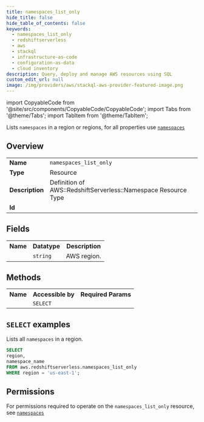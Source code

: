 ```yaml
---
title: namespaces_list_only
hide_title: false
hide_table_of_contents: false
keywords:
  - namespaces_list_only
  - redshiftserverless
  - aws
  - stackql
  - infrastructure-as-code
  - configuration-as-data
  - cloud inventory
description: Query, deploy and manage AWS resources using SQL
custom_edit_url: null
image: /img/providers/aws/stackql-aws-provider-featured-image.png
---
```


import CopyableCode from '@site/src/components/CopyableCode/CopyableCode';
import Tabs from '@theme/Tabs';
import TabItem from '@theme/TabItem';

Lists <code>namespaces</code> in a region or regions, for all properties use <a href="/providers/aws/serviceName/namespaces/"><code>namespaces</code></a>

## Overview
<table><tbody>
<tr><td><b>Name</b></td><td><code>namespaces_list_only</code></td></tr>
<tr><td><b>Type</b></td><td>Resource</td></tr>
<tr><td><b>Description</b></td><td>Definition of AWS::RedshiftServerless::Namespace Resource Type</td></tr>
<tr><td><b>Id</b></td><td><CopyableCode code="aws.redshiftserverless.namespaces_list_only" /></td></tr>
</tbody></table>

## Fields
<table><tbody><tr><th>Name</th><th>Datatype</th><th>Description</th></tr><tr><td><CopyableCode code="region" /></td><td><code>string</code></td><td>AWS region.</td></tr>
</tbody></table>

## Methods

<table><tbody>
  <tr>
    <th>Name</th>
    <th>Accessible by</th>
    <th>Required Params</th>
  </tr>
  <tr>
    <td><CopyableCode code="list_resources" /></td>
    <td><code>SELECT</code></td>
    <td><CopyableCode code="region" /></td>
  </tr>
</tbody></table>

## `SELECT` examples
Lists all <code>namespaces</code> in a region.
```sql
SELECT
region,
namespace_name
FROM aws.redshiftserverless.namespaces_list_only
WHERE region = 'us-east-1';
```


## Permissions

For permissions required to operate on the <code>namespaces_list_only</code> resource, see <a href="/providers/aws/redshiftserverless/namespaces/#permissions"><code>namespaces</code></a>

